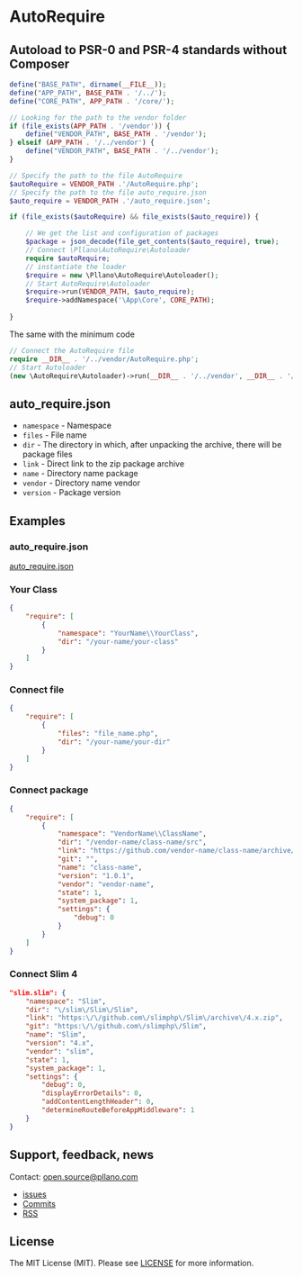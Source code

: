 # AutoRequire
## Autoload to PSR-0 and PSR-4 standards without Composer
```php
define("BASE_PATH", dirname(__FILE__));
define("APP_PATH", BASE_PATH . '/../');
define("CORE_PATH", APP_PATH . '/core/');

// Looking for the path to the vendor folder
if (file_exists(APP_PATH . '/vendor')) {
    define("VENDOR_PATH", BASE_PATH . '/vendor');
} elseif (APP_PATH . '/../vendor') {
    define("VENDOR_PATH", BASE_PATH . '/../vendor');
}

// Specify the path to the file AutoRequire
$autoRequire = VENDOR_PATH .'/AutoRequire.php';
// Specify the path to the file auto_require.json
$auto_require = VENDOR_PATH .'/auto_require.json';

if (file_exists($autoRequire) && file_exists($auto_require)) {

    // We get the list and configuration of packages
    $package = json_decode(file_get_contents($auto_require), true);
    // Connect \Pllano\AutoRequire\Autoloader
    require $autoRequire;
    // instantiate the loader
    $require = new \Pllano\AutoRequire\Autoloader();
    // Start AutoRequire\Autoloader
    $require->run(VENDOR_PATH, $auto_require);
    $require->addNamespace('\App\Core', CORE_PATH);
    
}
```
The same with the minimum code
```php
// Connect the AutoRequire file
require __DIR__ . '/../vendor/AutoRequire.php';
// Start Autoloader
(new \AutoRequire\Autoloader)->run(__DIR__ . '/../vendor', __DIR__ . '/../vendor/auto_require.json');
```
## auto_require.json
- `namespace` - Namespace
- `files` - File name
- `dir` - The directory in which, after unpacking the archive, there will be package files
- `link` - Direct link to the zip package archive
- `name` - Directory name package
- `vendor` - Directory name vendor
- `version` - Package version
## Examples
### auto_require.json
[auto_require.json](https://github.com/pllano/auto-require/blob/master/auto_require.json)
### Your Class
```json
{
    "require": [
        {
            "namespace": "YourName\\YourClass",
            "dir": "/your-name/your-class"
        }
    ]
}
```
### Connect file
```json
{
    "require": [
        {
            "files": "file_name.php",
            "dir": "/your-name/your-dir"
        }
    ]
}
```
### Connect package
```json
{
    "require": [
        {
            "namespace": "VendorName\\ClassName",
            "dir": "/vendor-name/class-name/src",
            "link": "https://github.com/vendor-name/class-name/archive/1.0.1.zip",
            "git": "",
            "name": "class-name",
            "version": "1.0.1",
            "vendor": "vendor-name",
            "state": 1,
            "system_package": 1,
            "settings": {
                "debug": 0
            }
        }
    ]
}
```
### Connect Slim 4
```json
"slim.slim": {
    "namespace": "Slim",
    "dir": "\/slim\/Slim\/Slim",
    "link": "https:\/\/github.com\/slimphp\/Slim\/archive\/4.x.zip",
    "git": "https:\/\/github.com\/slimphp\/Slim",
    "name": "Slim",
    "version": "4.x",
    "vendor": "slim",
    "state": 1,
    "system_package": 1,
    "settings": {
        "debug": 0,
        "displayErrorDetails": 0,
        "addContentLengthHeader": 0,
        "determineRouteBeforeAppMiddleware": 1
    }
}
```
<a name="feedback"></a>
## Support, feedback, news
Contact: open.source@pllano.com

- [issues](https://github.com/pllano/auto-require/issues) 
- [Commits](https://github.com/pllano/auto-require/commits/master) 
- [RSS](https://github.com/pllano/auto-require/commits/master.atom)

License
-------
The MIT License (MIT). Please see [LICENSE](https://github.com/pllano/auto-require/blob/master/LICENSE) for more information.
